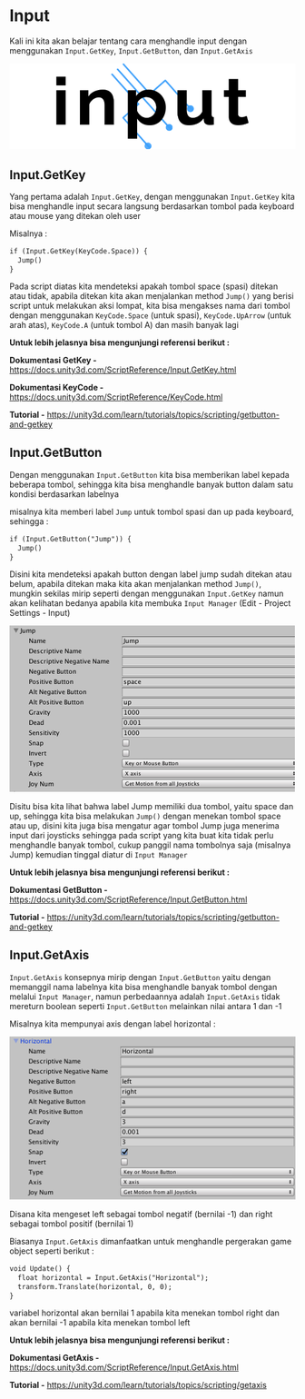 # Input

Kali ini kita akan belajar tentang cara menghandle input dengan menggunakan `Input.GetKey`, `Input.GetButton`, dan `Input.GetAxis`

![input](input.png)

## Input.GetKey

Yang pertama adalah `Input.GetKey`, dengan menggunakan `Input.GetKey` kita bisa menghandle input secara langsung berdasarkan tombol pada keyboard atau mouse yang ditekan oleh user

Misalnya :

```
if (Input.GetKey(KeyCode.Space)) {
  Jump()
}
```

Pada script diatas kita mendeteksi apakah tombol space (spasi) ditekan atau tidak, apabila ditekan kita akan menjalankan method `Jump()` yang berisi script untuk melakukan aksi lompat, kita bisa mengakses nama dari tombol dengan menggunakan `KeyCode.Space` (untuk spasi), `KeyCode.UpArrow` (untuk arah atas), `KeyCode.A` (untuk tombol A) dan masih banyak lagi

**Untuk lebih jelasnya bisa mengunjungi referensi berikut :**

**Dokumentasi GetKey -** https://docs.unity3d.com/ScriptReference/Input.GetKey.html

**Dokumentasi KeyCode -**
https://docs.unity3d.com/ScriptReference/KeyCode.html

**Tutorial -**
https://unity3d.com/learn/tutorials/topics/scripting/getbutton-and-getkey

## Input.GetButton

Dengan menggunakan `Input.GetButton` kita bisa memberikan label kepada beberapa tombol, sehingga kita bisa menghandle banyak button dalam satu kondisi berdasarkan labelnya

misalnya kita memberi label `Jump` untuk tombol spasi dan up pada keyboard, sehingga :

```
if (Input.GetButton("Jump")) {
  Jump()
}
```

Disini kita mendeteksi apakah button dengan label jump sudah ditekan atau belum, apabila ditekan maka kita akan menjalankan method `Jump()`, mungkin sekilas mirip seperti dengan menggunakan `Input.GetKey` namun akan kelihatan bedanya apabila kita membuka `Input Manager` (Edit - Project Settings - Input)

![input manager](input-manager.png)

Disitu bisa kita lihat bahwa label Jump memiliki dua tombol, yaitu space dan up, sehingga kita bisa melakukan `Jump()` dengan menekan tombol space atau up, disini kita juga bisa mengatur agar tombol Jump juga menerima input dari joysticks sehingga pada script yang kita buat kita tidak perlu menghandle banyak tombol, cukup panggil nama tombolnya saja (misalnya Jump) kemudian tinggal diatur di `Input Manager`

**Untuk lebih jelasnya bisa mengunjungi referensi berikut :**

**Dokumentasi GetButton -** https://docs.unity3d.com/ScriptReference/Input.GetButton.html

**Tutorial -**
https://unity3d.com/learn/tutorials/topics/scripting/getbutton-and-getkey

## Input.GetAxis

`Input.GetAxis` konsepnya mirip dengan `Input.GetButton` yaitu dengan memanggil nama labelnya kita bisa menghandle banyak tombol dengan melalui `Input Manager`, namun perbedaannya adalah `Input.GetAxis` tidak mereturn boolean seperti `Input.GetButton` melainkan nilai antara 1 dan -1

Misalnya kita mempunyai axis dengan label horizontal :

![input manager horizontal](input-manager-horizontal.png)

Disana kita mengeset left sebagai tombol negatif (bernilai -1) dan right sebagai tombol positif (bernilai 1)

Biasanya `Input.GetAxis` dimanfaatkan untuk menghandle pergerakan game object seperti berikut :

```
void Update() {
  float horizontal = Input.GetAxis("Horizontal");
  transform.Translate(horizontal, 0, 0);
}
```

variabel horizontal akan bernilai 1 apabila kita menekan tombol right dan akan bernilai -1 apabila kita menekan tombol left

**Untuk lebih jelasnya bisa mengunjungi referensi berikut :**

**Dokumentasi GetAxis -** https://docs.unity3d.com/ScriptReference/Input.GetAxis.html

**Tutorial -**
https://unity3d.com/learn/tutorials/topics/scripting/getaxis
